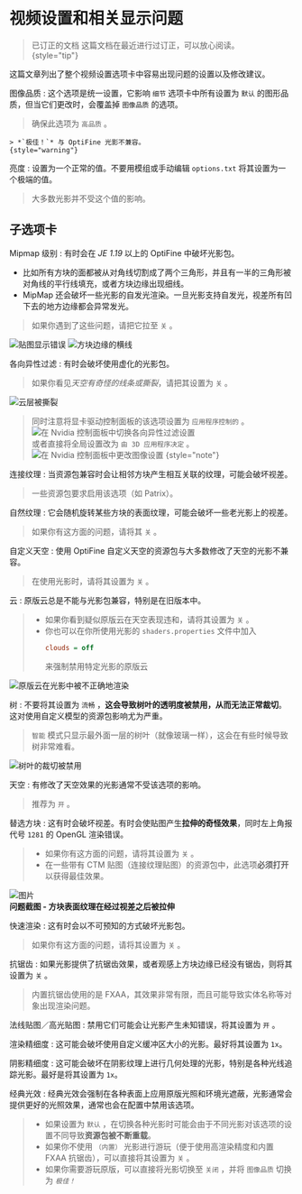 # 视频设置和相关显示问题

> 已订正的文档
> 这篇文档在最近进行过订正，可以放心阅读。  
{style="tip"}

这篇文章列出了整个视频设置选项卡中容易出现问题的设置以及修改建议。

图像品质
: 这个选项是统一设置，它影响 `细节` 选项卡中所有设置为 `默认` 的图形品质，但当它们更改时，会覆盖掉 `图像品质` 的选项。
> 确保此选项为 `高品质` 。

    > *`极佳！`* 与 OptiFine 光影不兼容。
    {style="warning"}

亮度
: 设置为一个正常的值。不要用模组或手动编辑 `options.txt` 将其设置为一个极端的值。
> 大多数光影并不受这个值的影响。

## 子选项卡

<tabs group="videoSettings">
<tab title="品质" group-key="quality">

Mipmap 级别
: 有时会在 *JE 1.19* 以上的 OptiFine 中破坏光影包。
- 比如所有方块的面都被从对角线切割成了两个三角形，并且有一半的三角形被对角线的平行线填充，或者方块边缘出现细线。  
- MipMap 还会破坏一些光影的自发光渲染。一旦光影支持自发光，视差所有凹下去的地方边缘都会异常发光。
> 如果你遇到了这些问题，请把它拉至 `关` 。
>
![贴图显示错误](mipmap.png "问题截图1 - 贴图显示错误")
![方块边缘的横线](line.png "问题截图2 - 方块边缘的横线")

各向异性过滤
: 有时会破坏使用虚化的光影包。
> 如果你看见*天空有奇怪的线条或撕裂*，请把其设置为 `关` 。
>
![云层被撕裂](cloud.png "云层被撕裂")
> 同时注意将显卡驱动控制面板的该选项设置为 `应用程序控制的` 。  
> ![在 Nvidia 控制面板中切换各向异性过滤设置](nvidia_af_by_programs.png "在 Nvidia 控制面板中切换各向异性过滤设置")  
> 或者直接将全局设置改为 `由 3D 应用程序决定` 。  
> ![在 Nvidia 控制面板中更改图像设置](nvidia_all_by_programs.png "在 Nvidia 控制面板中更改图像设置")
{style="note"}

连接纹理
: 当资源包兼容时会让相邻方块产生相互关联的纹理，可能会破坏视差。
> 一些资源包要求启用该选项（如 Patrix）。

自然纹理
: 它会随机旋转某些方块的表面纹理，可能会破坏一些老光影上的视差。
> 如果你有这方面的问题，请将其 `关` 。

自定义天空
: 使用 OptiFine 自定义天空的资源包与大多数修改了天空的光影不兼容。
> 在使用光影时，请将其设置为 `关` 。

</tab>
<tab title="细节" group-key="detail">

云
: 原版云总是不能与光影包兼容，特别是在旧版本中。
> - 如果你看到疑似原版云在天空表现违和，请将其设置为 `关` 。
> - 你也可以在你所使用光影的 `shaders.properties` 文件中加入
>   ```Ini
>   clouds = off
>   ```
>   来强制禁用特定光影的原版云
>
![原版云在光影中被不正确地渲染](cloud-vanilla.png "原版云在光影中被不正确地渲染")


树
: 不要将其设置为 `流畅` ，**这会导致树叶的透明度被禁用，从而无法正常裁切**。这对使用自定义模型的资源包影响尤为严重。
> `智能` 模式只显示最外面一层的树叶（就像玻璃一样），这会在有些时候导致树非常难看。
> 
![树叶的裁切被禁用](leaves.png "树叶的裁切被禁用")

天空
: 有修改了天空效果的光影通常不受该选项的影响。
> 推荐为 `开` 。

替选方块
: 这有时会破坏视差。有时会使贴图产生**拉伸的奇怪效果**，同时左上角报代号 `1281` 的 OpenGL 渲染错误。
> - 如果你有这方面的问题，请将其设置为 `关` 。
> - 在一些带有 CTM 贴图（连接纹理贴图）的资源包中，此选项**必须打开**以获得最佳效果。
>
![图片](draw.png)  
**问题截图 - 方块表面纹理在经过视差之后被拉伸**

</tab>
<tab title="性能" group-key="performance">

快速渲染
: 这有时会以不可预知的方式破坏光影包。
> 如果你有这方面的问题，请将其设置为 `关` 。

</tab>
<tab title="光影" group-key="shader">

抗锯齿
: 如果光影提供了抗锯齿效果，或者观感上方块边缘已经没有锯齿，则将其设置为 `关` 。
> 内置抗锯齿使用的是 FXAA，其效果非常有限，而且可能导致实体名称等对象出现渲染问题。

法线贴图／高光贴图
: 禁用它们可能会让光影产生未知错误，将其设置为 `开` 。

渲染精细度
: 这可能会破坏使用自定义缓冲区大小的光影。最好将其设置为 `1x`。

阴影精细度
: 这可能会破坏在阴影纹理上进行几何处理的光影，特别是各种光线追踪光影。最好是将其设置为 `1x`。

经典光效
: 经典光效会强制在各种表面上应用原版光照和环境光遮蔽，光影通常会提供更好的光照效果，通常也会在配置中禁用该选项。  
> - 如果设置为 `默认` ，在切换各种光影时可能会由于不同光影对该选项的设置不同导致**资源包被不断重载**。
> - 如果你不使用 `（内置）` 光影进行游玩（便于使用高渲染精度和内置 FXAA 抗锯齿），可以直接将其设置为 `关` 。
> - 如果你需要游玩原版，可以直接将光影切换至 `关闭` ，并将 `图像品质` 切换为 *`极佳！`*

</tab>
</tabs>
<tabs group="videoSettings">
<tab title="品质" group-key="quality"></tab>
<tab title="细节" group-key="detail"></tab>
<tab title="性能" group-key="performance"></tab>
<tab title="光影" group-key="shader"></tab>
</tabs>